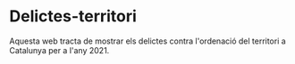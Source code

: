 # Delictes-territori
Aquesta web tracta de mostrar els delictes contra l'ordenació del territori a Catalunya per a l'any 2021.
